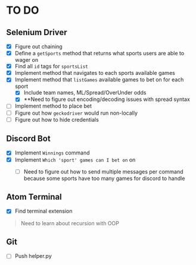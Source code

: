 # TO DO
## Selenium Driver
- [x] Figure out chaining
- [x] Define a `getSports` method that returns what sports users are able to wager on
- [x] Find all `id` tags for `sportsList`
- [x] Implement method that navigates to each sports available games
- [x] Implement method that `listGames` available games to bet on for each sport
    - [x] Include team names, ML/Spread/OverUnder odds
    - [x] **Need to figure out encoding/decoding issues with spread syntax
- [ ] Implement method to place bet
- [ ] Figure out how `geckodriver` would run non-locally
- [ ] Figure out how to hide credentials

## Discord Bot
- [x] Implement `Winnings` command
- [x] Implement `Which 'sport' games can I bet on` on
  - [ ] Need to figure out how to send multiple messages per command because some sports have too many games for discord to handle


## Atom Terminal
- [x] Find terminal extension
> Need to learn about recursion with OOP

## Git
- [ ] Push helper.py
